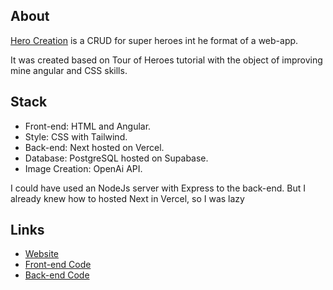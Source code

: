 ## About
[Hero Creation](https://hero-front-end.vercel.app/) is a CRUD for super heroes int he format of a web-app.

It was created based on Tour of Heroes tutorial with the object of improving mine angular and CSS skills. 


## Stack
- Front-end: HTML and Angular.
- Style: CSS with Tailwind.
- Back-end: Next hosted on Vercel.
- Database: PostgreSQL hosted on Supabase.
- Image Creation: OpenAi API. 

I could have used an NodeJs server with Express to the back-end. But I already knew how to hosted Next in Vercel, so I was lazy

## Links
- [Website](https://hero-front-end.vercel.app/)
- [Front-end Code](https://github.com/GustavoSasaki/hero-front-end)
- [Back-end Code](https://github.com/GustavoSasaki/hero-back-end)
